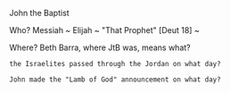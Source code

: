 John the Baptist


Who?
	Messiah ~
	Elijah ~
	"That Prophet" [Deut 18] ~

Where?
	Beth Barra, where JtB was, means what?

	the Israelites passed through the Jordan on what day?

	John made the "Lamb of God" announcement on what day?

